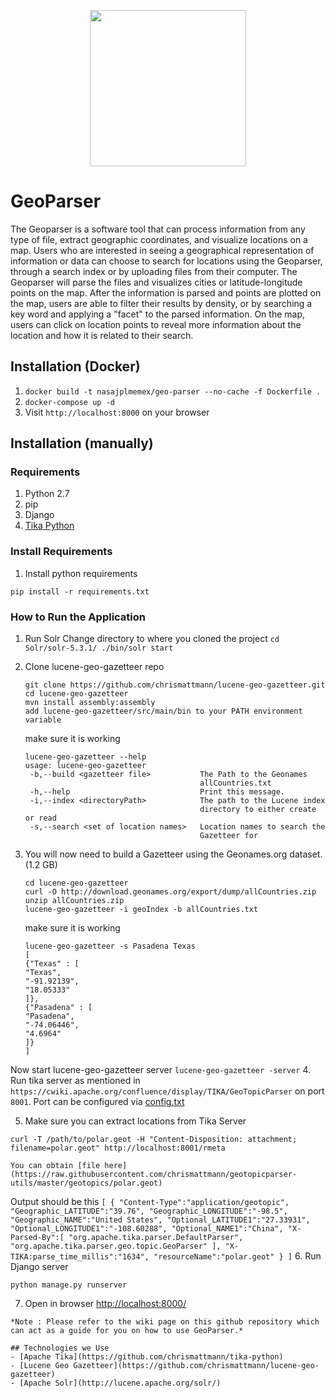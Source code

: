 
<p align="center">
  <img src="https://raw.githubusercontent.com/MBoustani/GeoParser/master/logo.png"  width="250"/>
</p>

# GeoParser
The Geoparser is a software tool that can process information from any type of file, extract geographic coordinates, and visualize locations on a map. Users who are interested in seeing a geographical representation of information or data can choose to search for locations using the Geoparser, through a search index or by uploading files from their computer. The Geoparser will parse the files and visualizes cities or latitude-longitude points on the map. After the information is parsed and points are plotted on the map, users are able to filter their results by density, or by searching a key word and applying a "facet" to the parsed information. On the map, users can click on location points to reveal more information about the location and how it is related to their search.

## Installation (Docker)
  1. `docker build -t nasajplmemex/geo-parser --no-cache -f Dockerfile . `
  2. `docker-compose up -d`
  3. Visit `http://localhost:8000` on your browser


## Installation (manually)

### Requirements
 1. Python 2.7
 2. pip 
 3. Django
 4. [Tika Python](http://github.com/chrismattmann/tika-python)

### Install Requirements

 1. Install python requirements
```
pip install -r requirements.txt
```

### How to Run the Application

  1. Run Solr
    Change directory to where you cloned the project
    ```
    cd Solr/solr-5.3.1/
    ./bin/solr start
    ```
  2. Clone lucene-geo-gazetteer repo
      ```
      git clone https://github.com/chrismattmann/lucene-geo-gazetteer.git
      cd lucene-geo-gazetteer
      mvn install assembly:assembly
      add lucene-geo-gazetteer/src/main/bin to your PATH environment variable
      ```
      make sure it is working
      ```
      lucene-geo-gazetteer --help
      usage: lucene-geo-gazetteer
       -b,--build <gazetteer file>           The Path to the Geonames
                                             allCountries.txt
       -h,--help                             Print this message.
       -i,--index <directoryPath>            The path to the Lucene index
                                             directory to either create or read
       -s,--search <set of location names>   Location names to search the
                                             Gazetteer for
      ```

  3. You will now need to build a Gazetteer using the Geonames.org dataset. (1.2 GB)
      ```
      cd lucene-geo-gazetteer
      curl -O http://download.geonames.org/export/dump/allCountries.zip
      unzip allCountries.zip
      lucene-geo-gazetteer -i geoIndex -b allCountries.txt
      ```
      make sure it is working
      ```
      lucene-geo-gazetteer -s Pasadena Texas
      [
      {"Texas" : [
      "Texas",
      "-91.92139",
      "18.05333"
      ]},
      {"Pasadena" : [
      "Pasadena",
      "-74.06446",
      "4.6964"
      ]}
      ]
      ```
  Now start lucene-geo-gazetteer server
      ```
      lucene-geo-gazetteer -server
      ```
  4. Run tika server as mentioned in `https://cwiki.apache.org/confluence/display/TIKA/GeoTopicParser` on port `8001`. Port can be configured via [config.txt](https://github.com/MBoustani/GeoParser/blob/master/config.txt)   

  5. Make sure you can extract locations from Tika Server

  `curl -T /path/to/polar.geot -H "Content-Disposition: attachment; filename=polar.geot" http://localhost:8001/rmeta`   

    You can obtain [file here] (https://raw.githubusercontent.com/chrismattmann/geotopicparser-utils/master/geotopics/polar.geot)   

  Output should be this
    ```
    [
       {
          "Content-Type":"application/geotopic",
          "Geographic_LATITUDE":"39.76",
          "Geographic_LONGITUDE":"-98.5",
          "Geographic_NAME":"United States",
          "Optional_LATITUDE1":"27.33931",
          "Optional_LONGITUDE1":"-108.60288",
          "Optional_NAME1":"China",
          "X-Parsed-By":[
             "org.apache.tika.parser.DefaultParser",
             "org.apache.tika.parser.geo.topic.GeoParser"
          ],
          "X-TIKA:parse_time_millis":"1634",
          "resourceName":"polar.geot"
       }
    ]
    ```
    6. Run Django server

```
python manage.py runserver
```

   7. Open in browser [http://localhost:8000/](http://localhost:8000/)

    *Note : Please refer to the wiki page on this github repository which can act as a guide for you on how to use GeoParser.*

    ## Technologies we Use
    - [Apache Tika](https://github.com/chrismattmann/tika-python)
    - [Lucene Geo Gazetteer](https://github.com/chrismattmann/lucene-geo-gazetteer)
    - [Apache Solr](http://lucene.apache.org/solr/)


